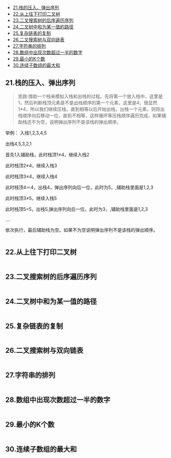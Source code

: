 <!-- TOC -->

- [21.栈的压入、弹出序列](#21栈的压入弹出序列)
- [22.从上往下打印二叉树](#22从上往下打印二叉树)
- [23.二叉搜索树的后序遍历序列](#23二叉搜索树的后序遍历序列)
- [24.二叉树中和为某一值的路径](#24二叉树中和为某一值的路径)
- [25.复杂链表的复制](#25复杂链表的复制)
- [26.二叉搜索树与双向链表](#26二叉搜索树与双向链表)
- [27.字符串的排列](#27字符串的排列)
- [28.数组中出现次数超过一半的数字](#28数组中出现次数超过一半的数字)
- [29.最小的K个数](#29最小的k个数)
- [30.连续子数组的最大和](#30连续子数组的最大和)

<!-- /TOC -->
## 21.栈的压入、弹出序列
>思路:借助一个栈来模拟入栈和出栈的过程。先将第一个放入栈中，这里是1，然后判断栈顶元素是不是出栈顺序的第一个元素，这里是4，很显然1≠4，所以我们继续压栈，直到相等以后开始出栈，出栈一个元素，则将出栈顺序向后移动一位，直到不相等，这样循环等压栈顺序遍历完成，如果辅助栈还不为空，说明弹出序列不是该栈的弹出顺序。

举例：
入栈1,2,3,4,5

出栈4,5,3,2,1

首先1入辅助栈，此时栈顶1≠4，继续入栈2

此时栈顶2≠4，继续入栈3

此时栈顶3≠4，继续入栈4

此时栈顶4＝4，出栈4，弹出序列向后一位，此时为5，,辅助栈里面是1,2,3

此时栈顶3≠5，继续入栈5

此时栈顶5=5，出栈5,弹出序列向后一位，此时为3，,辅助栈里面是1,2,3

….

依次执行，最后辅助栈为空。如果不为空说明弹出序列不是该栈的弹出顺序。

```java

```

## 22.从上往下打印二叉树
>

```java

```

## 23.二叉搜索树的后序遍历序列
>

```java

```

## 24.二叉树中和为某一值的路径
>

```java

```

## 25.复杂链表的复制
>

```java

```

## 26.二叉搜索树与双向链表
>

```java

```

## 27.字符串的排列
>

```java

```

## 28.数组中出现次数超过一半的数字
>

```java

```

## 29.最小的K个数
>

```java

```

## 30.连续子数组的最大和
>

```java

```